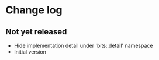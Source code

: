 # Change log

## Not yet released
- Hide implementation detail under 'bits::detail' namespace
- Initial version